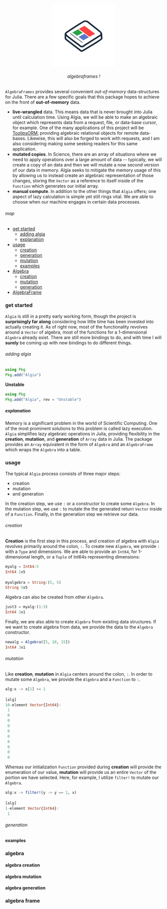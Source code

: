 <div align="center">
  <img src="https://github.com/ChifiSource/image_dump/blob/main/algebraframes/alframe.png" width="200"></img>
  <h6>algebraframes !</h6>
</div>

`AlgebraFrames` provides several convenient *out-of-memory* data-structures for Julia. There are a few specific goals that this package hopes to achieve on the front of **out-of-memory** data.
- **live-wrangled** data. This means data that is never brought into Julia until calculation time. Using Algia, we will be able to make an algebraic object which represents data from a request, file, or data-base cursor, for example. One of the many applications of this project will be [ToolipsORM](https://github.com/ChifiSource/ToolipsORM.jl), providing algebraic relational objects for remote data-bases. Likewise, this will also be forged to work with requests, and I am also considering making some seeking readers for this same application.
- **mutated copies**. In Science, there are an array of situations where we need to apply operations over a large amount of data -- typically, we will create a copy of an data and then we will mutate a now second version of our data in memory. Algia seeks to mitigate the memory usage of this by allowing us to instead create an algebraic representation of those changes, storing the `Vector` as a reference to itself inside of the `Function` which generates our initial array.
- **manual compute**. In addition to the other things that `Algia` offers; one aspect of lazy calculation is simple yet still rings vital. We are able to choose when our machine engages in certain data processes.

###### map
- [get started](#get-started)
  - [adding algia](#adding-algia)
  - [explanation](#explanation)
- [usage](#usage)
  - [creation](#creation)
  - [generation](#generation)
  - [mutation](#mutation)
  - [examples](#examples)
- [Algebra](#algebra)
  - [creation](#algebra-creation)
  - [mutation](#algebra-mutation)
  - [generation](#algebra-generation)
- [AlgebraFrame](#algebra-frame)
  
### get started
`Algia` is still in a pretty early working form, though the project is **surprisingly far along** considering how little time has been invested into actually creating it. As of right now, most of the functionality revolves around a `Vector` of algebra, most of the functions for a 1-dimensional `Algebra` already exist. There are still more bindings to do, and with time I will **surely** be coming up with new bindings to do different things.
###### adding algia
```julia
using Pkg
Pkg.add("Algia")
```
**Unstable**
```julia
using Pkg
Pkg.add("Algia", rev = "Unstable")
```
##### explanation
Memory is a significant problem in the world of Scientific Computing. One of the most prominent solutions to this problem is called lazy execution. `Algia` simplifies lazy algebraic operations in Julia, providing flexibility in the **creation**, **mutation**, and **generation** of `Array` data in Julia. The package provides an `Array` equivalent in the form of `Algebra` and an `AlgebraFrame` which wraps the `Algebra` into a table.
### usage
The typical `Algia` process consists of three major steps:
- creation
- mutation
- and generation

In the creation step, we use `:` or a constructor to create some `Algebra`. In the mutation step, we use `:` to mutate the the generated return `Vector` inside of a `Function`. Finally, in the generation step we retrieve our data.
###### creation
**Creation** is the first step in this process, and creation of algebra with `Algia` revolves primarily around the colon, `:`. To create new `Algebra`, we provide `:` with a `Type` and dimensions. We are able to provide an `Int64`, for 1-dimensional length, or a `Tuple` of Int64s representing dimensions:
```julia
myalg = Int64:5
Int64 2x5

myalgebra = String:(5, 5)
String 5x5
```
Algebra can also be created from other `Algebra`.
```julia
just3 = myalg:(1:3)
Int64 3x1
```
Finally, we are also able to create `Algebra` from existing data structures. If we want to create algebra from data, we provide the data to the `Algebra` constructor.
```julia
newalg = Algebra([5, 10, 15])
Int64 3x1
```
###### mutation
Like **creation**, **mutation** in `Algia` centers around the colon, `:`. In order to mutate some `Algebra`, we provide the `Algebra` and a `Function` to `:`.
```julia
alg:x -> x[1] += 1

[alg]
10-element Vector{Int64}:
 1
 0
 0
 0
 0
 0
 0
 0
 0
 0
```
Whereas our initialization `Function` provided during **creation** will provide the enumeration of our value, **mutation** will provide us an entire `Vector` of the portion we have selected. Here, for example, I utilize `filter!` to mutate our `Algebra`.
```julia
alg:x -> filter!(y -> y == 1, x)

[alg]
1-element Vector{Int64}:
 1
```
###### generation

#### examples

### algebra
#### algebra creation
#### algebra mutation
#### algebra generation
### algebra frame

